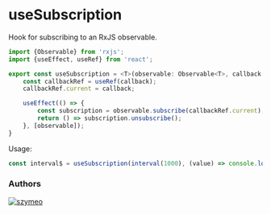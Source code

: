 # useSubscription

Hook for subscribing to an RxJS observable.

```typescript tsx
import {Observable} from 'rxjs';
import {useEffect, useRef} from 'react';

export const useSubscription = <T>(observable: Observable<T>, callback: (value: T) => void) => {
    const callbackRef = useRef(callback);
    callbackRef.current = callback;

    useEffect(() => {
        const subscription = observable.subscribe(callbackRef.current);
        return () => subscription.unsubscribe();
    }, [observable]);
}
```

Usage:

```typescript tsx
const interval$ = useSubscription(interval(1000), (value) => console.log(value));
```

### Authors

[![szymeo](https://avatars.githubusercontent.com/u/11583029?v=4&s=40)](https://github.com/szymeo)